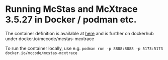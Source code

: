 # Running McStas and McXtrace 3.5.27 in Docker / podman etc.

The container definition is available at [here](https://github.com/willend/jupyter-remote-desktop-proxy/tree/mcstas-mcxtrace-3.5) and is further on dockerhub under docker.io/mccode/mcstas-mcxtrace

To run the container locally, use e.g.
```podman run -p 8888:8888 -p 5173:5173 docker.io/mccode/mcstas-mcxtrace```

